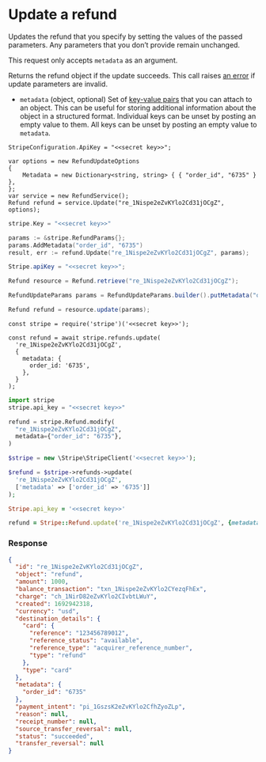 # Update a refund

Updates the refund that you specify by setting the values of the passed parameters. Any parameters that you don’t provide remain unchanged.

This request only accepts `metadata` as an argument.

Returns the refund object if the update succeeds. This call raises [an error](#errors) if update parameters are invalid.

- `metadata` (object, optional)
  Set of [key-value pairs](https://docs.stripe.com/docs/api/metadata.md) that you can attach to an object. This can be useful for storing additional information about the object in a structured format. Individual keys can be unset by posting an empty value to them. All keys can be unset by posting an empty value to `metadata`.

```dotnet
StripeConfiguration.ApiKey = "<<secret key>>";

var options = new RefundUpdateOptions
{
    Metadata = new Dictionary<string, string> { { "order_id", "6735" } },
};
var service = new RefundService();
Refund refund = service.Update("re_1Nispe2eZvKYlo2Cd31jOCgZ", options);
```

```go
stripe.Key = "<<secret key>>"

params := &stripe.RefundParams{};
params.AddMetadata("order_id", "6735")
result, err := refund.Update("re_1Nispe2eZvKYlo2Cd31jOCgZ", params);
```

```java
Stripe.apiKey = "<<secret key>>";

Refund resource = Refund.retrieve("re_1Nispe2eZvKYlo2Cd31jOCgZ");

RefundUpdateParams params = RefundUpdateParams.builder().putMetadata("order_id", "6735").build();

Refund refund = resource.update(params);
```

```node
const stripe = require('stripe')('<<secret key>>');

const refund = await stripe.refunds.update(
  're_1Nispe2eZvKYlo2Cd31jOCgZ',
  {
    metadata: {
      order_id: '6735',
    },
  }
);
```

```python
import stripe
stripe.api_key = "<<secret key>>"

refund = stripe.Refund.modify(
  "re_1Nispe2eZvKYlo2Cd31jOCgZ",
  metadata={"order_id": "6735"},
)
```

```php
$stripe = new \Stripe\StripeClient('<<secret key>>');

$refund = $stripe->refunds->update(
  're_1Nispe2eZvKYlo2Cd31jOCgZ',
  ['metadata' => ['order_id' => '6735']]
);
```

```ruby
Stripe.api_key = '<<secret key>>'

refund = Stripe::Refund.update('re_1Nispe2eZvKYlo2Cd31jOCgZ', {metadata: {order_id: '6735'}})
```

### Response

```json
{
  "id": "re_1Nispe2eZvKYlo2Cd31jOCgZ",
  "object": "refund",
  "amount": 1000,
  "balance_transaction": "txn_1Nispe2eZvKYlo2CYezqFhEx",
  "charge": "ch_1NirD82eZvKYlo2CIvbtLWuY",
  "created": 1692942318,
  "currency": "usd",
  "destination_details": {
    "card": {
      "reference": "123456789012",
      "reference_status": "available",
      "reference_type": "acquirer_reference_number",
      "type": "refund"
    },
    "type": "card"
  },
  "metadata": {
    "order_id": "6735"
  },
  "payment_intent": "pi_1GszsK2eZvKYlo2CfhZyoZLp",
  "reason": null,
  "receipt_number": null,
  "source_transfer_reversal": null,
  "status": "succeeded",
  "transfer_reversal": null
}
```